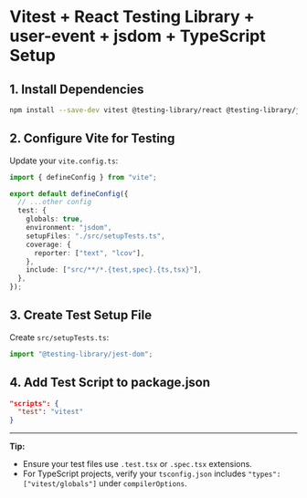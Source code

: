 # Vitest + React Testing Library + user-event + jsdom + TypeScript Setup

## 1. Install Dependencies

```bash
npm install --save-dev vitest @testing-library/react @testing-library/jest-dom @testing-library/user-event jsdom @types/jest @types/testing-library__jest-dom
```

## 2. Configure Vite for Testing

Update your `vite.config.ts`:

```ts
import { defineConfig } from "vite";

export default defineConfig({
  // ...other config
  test: {
    globals: true,
    environment: "jsdom",
    setupFiles: "./src/setupTests.ts",
    coverage: {
      reporter: ["text", "lcov"],
    },
    include: ["src/**/*.{test,spec}.{ts,tsx}"],
  },
});
```

## 3. Create Test Setup File

Create `src/setupTests.ts`:

```ts
import "@testing-library/jest-dom";
```

## 4. Add Test Script to package.json

```json
"scripts": {
  "test": "vitest"
}
```

---

**Tip:**

- Ensure your test files use `.test.tsx` or `.spec.tsx` extensions.
- For TypeScript projects, verify your `tsconfig.json` includes `"types": ["vitest/globals"]` under `compilerOptions`.
